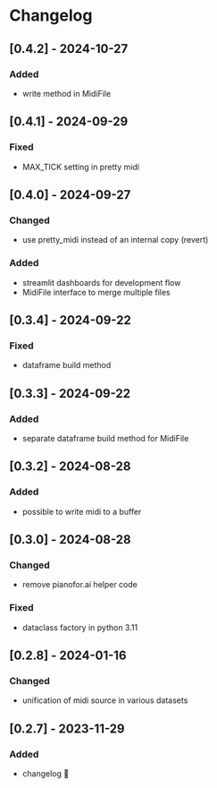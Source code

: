 # Changelog

## [0.4.2] - 2024-10-27
### Added
- write method in MidiFile

## [0.4.1] - 2024-09-29
### Fixed
- MAX_TICK setting in pretty midi

## [0.4.0] - 2024-09-27
### Changed
- use pretty_midi instead of an internal copy (revert)

### Added
- streamlit dashboards for development flow
- MidiFile interface to merge multiple files

## [0.3.4] - 2024-09-22
### Fixed
- dataframe build method

## [0.3.3] - 2024-09-22
### Added
- separate dataframe build method for MidiFile

## [0.3.2] - 2024-08-28
### Added
- possible to write midi to a buffer

## [0.3.0] - 2024-08-28
### Changed
- remove pianofor.ai helper code

### Fixed
- dataclass factory in python 3.11

## [0.2.8] - 2024-01-16
### Changed
- unification of midi source in various datasets

## [0.2.7] - 2023-11-29
### Added
- changelog :rocket:
